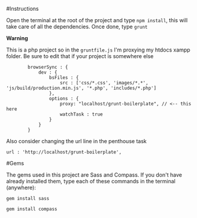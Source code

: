 #Instructions

Open the terminal at the root of the project and type `npm install`, this will take care of all the dependencies. Once done, type `grunt`

**Warning**

This is a php project so in the `gruntfile.js` I'm proxying my htdocs xampp folder. Be sure to edit that if your project is somewhere else 

```
		browserSync : {
			dev : {
				bsFiles : {
					src : ['css/*.css', 'images/*.*', 'js/build/production.min.js', '*.php', 'includes/*.php']
				},
				options : {
					proxy: "localhost/grunt-boilerplate", // <-- this here					
					watchTask : true 
				}
			}
		}

```
Also consider changing the url line in the penthouse task

```
url : 'http://localhost/grunt-boilerplate',
```

#Gems

The gems used in this project are Sass and Compass. If you don't have already installed them, type each of these commands in the terminal (anywhere):

`gem install sass` 

`gem install compass`